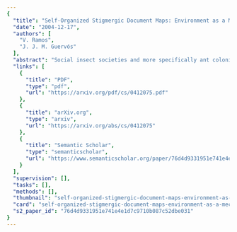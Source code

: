 ```yaml
---
{
  "title": "Self-Organized Stigmergic Document Maps: Environment as a Mechanism for Context Learning",
  "date": "2004-12-17",
  "authors": [
    "V. Ramos",
    "J. J. M. Guervós"
  ],
  "abstract": "Social insect societies and more specifically ant colonies, are distributed systems that, in spite of the simplicity of their individuals, present a highly structured social organization. As a result of this organization, ant colonies can accomplish complex tasks that in some cases exceed the individual capabilities of a single ant. The study of ant colonies behavior and of their self-organizing capabilities is of interest to knowledge retrieval/management and decision support systems sciences, because it provides models of distributed adaptive organization which are useful to solve difficult optimization, classification, and distributed control problems, among others. In the present work we overview some models derived from the observation of real ants, emphasizing the role played by stigmergy as distributed communication paradigm, and we present a novel strategy to tackle unsupervised clustering as well as data retrieval problems. The present ant clustering system (ACLUSTER) avoids not only short-term memory based strategies, as well as the use of several artificial ant types (using different speeds), present in some recent approaches. Moreover and according to our knowledge, this is also the first application of ant systems into textual document clustering. KEYWORDS: Swarm Intelligence, Ant Systems, Unsupervised Clustering, Data Retrieval, Data Mining, Distributed Computing, Document Maps, Textual Document Clustering.",
  "links": [
    {
      "title": "PDF",
      "type": "pdf",
      "url": "https://arxiv.org/pdf/cs/0412075.pdf"
    },
    {
      "title": "arXiv.org",
      "type": "arxiv",
      "url": "https://arxiv.org/abs/cs/0412075"
    },
    {
      "title": "Semantic Scholar",
      "type": "semanticscholar",
      "url": "https://www.semanticscholar.org/paper/76d4d9331951e741e4e1d7c9710b087c52dbe031"
    }
  ],
  "supervision": [],
  "tasks": [],
  "methods": [],
  "thumbnail": "self-organized-stigmergic-document-maps-environment-as-a-mechanism-for-context-learning-thumb.jpg",
  "card": "self-organized-stigmergic-document-maps-environment-as-a-mechanism-for-context-learning-card.jpg",
  "s2_paper_id": "76d4d9331951e741e4e1d7c9710b087c52dbe031"
}
---
```


